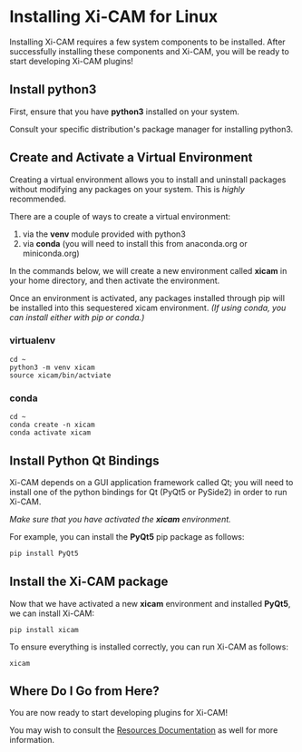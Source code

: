 # Installing Xi-CAM for Linux

Installing Xi-CAM requires a few system components to be installed.
After successfully installing these components and Xi-CAM,
you will be ready to start developing Xi-CAM plugins!

## Install python3

First, ensure that you have **python3** installed on your system.

Consult your specific distribution's package manager for installing python3.

## Create and Activate a Virtual Environment

Creating a virtual environment allows you to install and uninstall packages
without modifying any packages on your system. This is *highly* recommended.

There are a couple of ways to create a virtual environment:

1. via the **venv** module provided with python3
1. via **conda** (you will need to install this from anaconda.org or miniconda.org)

In the commands below, we will create a new environment called **xicam**
in your home directory, and then activate the environment. 

Once an environment is activated, any packages installed through pip will be installed into this
sequestered xicam environment. *(If using conda, you can install either with pip or conda.)*

### virtualenv

```
cd ~
python3 -m venv xicam
source xicam/bin/actviate
```

### conda

```
cd ~
conda create -n xicam
conda activate xicam
```

## Install Python Qt Bindings

Xi-CAM depends on a GUI application framework called Qt;
you will need to install
one of the python bindings for Qt (PyQt5 or PySide2) in order to run Xi-CAM.

*Make sure that you have activated the **xicam** environment.*

For example, you can install the **PyQt5** pip package as follows:
```bash
pip install PyQt5
```

## Install the Xi-CAM package

Now that we have activated a new **xicam** environment and installed **PyQt5**,
we can install Xi-CAM:

```
pip install xicam
```

To ensure everything is installed correctly, you can run Xi-CAM as follows:

```
xicam
```

## Where Do I Go from Here?

You are now ready to start developing plugins for Xi-CAM!

You may wish to consult the [Resources Documentation](resources.md) as well for more information.